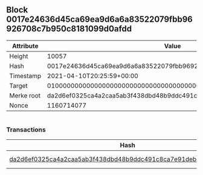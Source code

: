 ## Block 0017e24636d45ca69ea9d6a6a83522079fbb96926708c7b950c8181099d0afdd

Attribute | Value
--- | ---
Height | 10057
Hash | 0017e24636d45ca69ea9d6a6a83522079fbb96926708c7b950c8181099d0afdd
Timestamp | 2021-04-10T20:25:59+00:00
Target | 0100000000000000000000000000000000000000000000000000000000000000
Merke root | da2d6ef0325ca4a2caa5ab3f438dbd48b9ddc491c8ca7e91debe1d82c1224d8b
Nonce | 1160714077

```

```

### Transactions

Hash | Amount
--- | ---
[da2d6ef0325ca4a2caa5ab3f438dbd48b9ddc491c8ca7e91debe1d82c1224d8b](da2d6ef0325ca4a2caa5ab3f438dbd48b9ddc491c8ca7e91debe1d82c1224d8b.md) | 10.00000000 SKEPTI 
